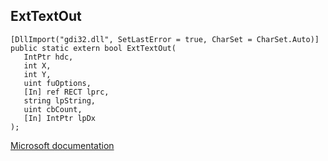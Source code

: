 ## ExtTextOut

```
[DllImport("gdi32.dll", SetLastError = true, CharSet = CharSet.Auto)]
public static extern bool ExtTextOut(
   IntPtr hdc,
   int X,
   int Y,
   uint fuOptions,
   [In] ref RECT lprc,
   string lpString,
   uint cbCount,
   [In] IntPtr lpDx
);
```

[Microsoft documentation](https://docs.microsoft.com/en-us/windows/win32/api/wingdi/nf-wingdi-exttextouta)

